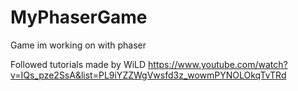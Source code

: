 # MyPhaserGame
Game im working on with phaser

Followed tutorials made by WiLD https://www.youtube.com/watch?v=IQs_pze2SsA&list=PL9iYZZWgVwsfd3z_wowmPYNOLOkqTvTRd

